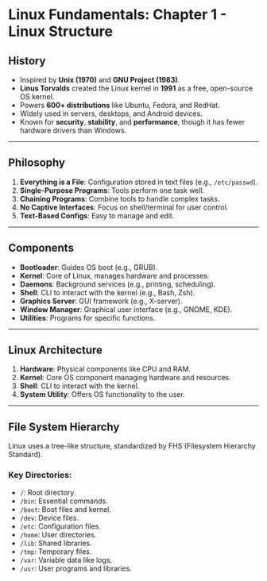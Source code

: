 # Linux Fundamentals: Chapter 1 - Linux Structure

## History
- Inspired by **Unix (1970)** and **GNU Project (1983)**.
- **Linus Torvalds** created the Linux kernel in **1991** as a free, open-source OS kernel.
- Powers **600+ distributions** like Ubuntu, Fedora, and RedHat.
- Widely used in servers, desktops, and Android devices.
- Known for **security**, **stability**, and **performance**, though it has fewer hardware drivers than Windows.

---

## Philosophy
1. **Everything is a File**: Configuration stored in text files (e.g., `/etc/passwd`).
2. **Single-Purpose Programs**: Tools perform one task well.
3. **Chaining Programs**: Combine tools to handle complex tasks.
4. **No Captive Interfaces**: Focus on shell/terminal for user control.
5. **Text-Based Configs**: Easy to manage and edit.

---

## Components
- **Bootloader**: Guides OS boot (e.g., GRUB).
- **Kernel**: Core of Linux, manages hardware and processes.
- **Daemons**: Background services (e.g., printing, scheduling).
- **Shell**: CLI to interact with the kernel (e.g., Bash, Zsh).
- **Graphics Server**: GUI framework (e.g., X-server).
- **Window Manager**: Graphical user interface (e.g., GNOME, KDE).
- **Utilities**: Programs for specific functions.

---

## Linux Architecture
1. **Hardware**: Physical components like CPU and RAM.
2. **Kernel**: Core OS component managing hardware and resources.
3. **Shell**: CLI to interact with the kernel.
4. **System Utility**: Offers OS functionality to the user.

---

## File System Hierarchy
Linux uses a tree-like structure, standardized by FHS (Filesystem Hierarchy Standard).

### Key Directories:
- `/`: Root directory.
- `/bin`: Essential commands.
- `/boot`: Boot files and kernel.
- `/dev`: Device files.
- `/etc`: Configuration files.
- `/home`: User directories.
- `/lib`: Shared libraries.
- `/tmp`: Temporary files.
- `/var`: Variable data like logs.
- `/usr`: User programs and libraries.
